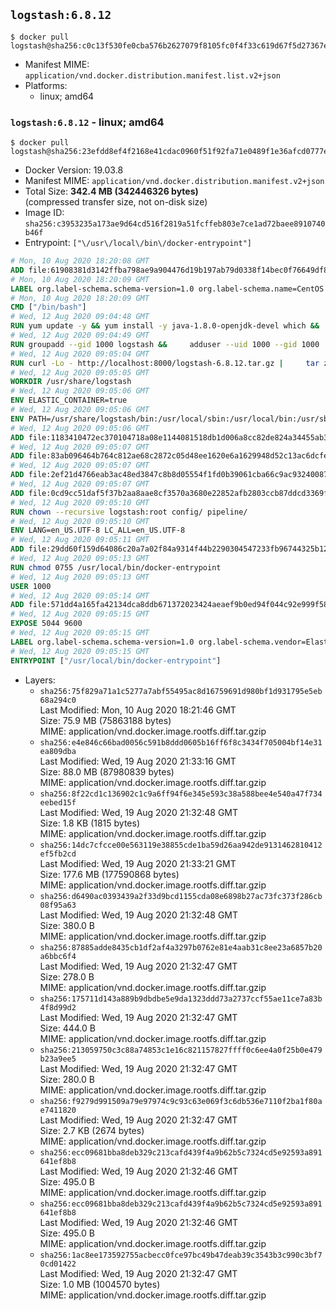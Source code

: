## `logstash:6.8.12`

```console
$ docker pull logstash@sha256:c0c13f530fe0cba576b2627079f8105fc0f4f33c619d67f5d27367ebcda80353
```

-	Manifest MIME: `application/vnd.docker.distribution.manifest.list.v2+json`
-	Platforms:
	-	linux; amd64

### `logstash:6.8.12` - linux; amd64

```console
$ docker pull logstash@sha256:23efdd8ef4f2168e41cdac0960f51f92fa71e0489f1e36afcd0777e5c47f91da
```

-	Docker Version: 19.03.8
-	Manifest MIME: `application/vnd.docker.distribution.manifest.v2+json`
-	Total Size: **342.4 MB (342446326 bytes)**  
	(compressed transfer size, not on-disk size)
-	Image ID: `sha256:c3953235a173ae9d64cd516f2819a51fcffeb803e7ce1ad72baee8910740b46f`
-	Entrypoint: `["\/usr\/local\/bin\/docker-entrypoint"]`

```dockerfile
# Mon, 10 Aug 2020 18:20:08 GMT
ADD file:61908381d3142ffba798ae9a904476d19b197ab79d0338f14bec0f76649df8d4 in / 
# Mon, 10 Aug 2020 18:20:09 GMT
LABEL org.label-schema.schema-version=1.0 org.label-schema.name=CentOS Base Image org.label-schema.vendor=CentOS org.label-schema.license=GPLv2 org.label-schema.build-date=20200809 org.opencontainers.image.title=CentOS Base Image org.opencontainers.image.vendor=CentOS org.opencontainers.image.licenses=GPL-2.0-only org.opencontainers.image.created=2020-08-09 00:00:00+01:00
# Mon, 10 Aug 2020 18:20:09 GMT
CMD ["/bin/bash"]
# Wed, 12 Aug 2020 09:04:48 GMT
RUN yum update -y && yum install -y java-1.8.0-openjdk-devel which &&     yum clean all
# Wed, 12 Aug 2020 09:04:49 GMT
RUN groupadd --gid 1000 logstash &&     adduser --uid 1000 --gid 1000       --home-dir /usr/share/logstash --no-create-home       logstash
# Wed, 12 Aug 2020 09:05:04 GMT
RUN curl -Lo - http://localhost:8000/logstash-6.8.12.tar.gz |     tar zxf - -C /usr/share &&     mv /usr/share/logstash-6.8.12 /usr/share/logstash &&     chown --recursive logstash:logstash /usr/share/logstash/ &&     chown -R logstash:root /usr/share/logstash &&     chmod -R g=u /usr/share/logstash &&     find /usr/share/logstash -type d -exec chmod g+s {} \; &&     ln -s /usr/share/logstash /opt/logstash
# Wed, 12 Aug 2020 09:05:05 GMT
WORKDIR /usr/share/logstash
# Wed, 12 Aug 2020 09:05:06 GMT
ENV ELASTIC_CONTAINER=true
# Wed, 12 Aug 2020 09:05:06 GMT
ENV PATH=/usr/share/logstash/bin:/usr/local/sbin:/usr/local/bin:/usr/sbin:/usr/bin:/sbin:/bin
# Wed, 12 Aug 2020 09:05:06 GMT
ADD file:1183410472ec370104718a08e1144081518db1d006a8cc82de824a34455ab3f3 in config/pipelines.yml 
# Wed, 12 Aug 2020 09:05:07 GMT
ADD file:83ab096464b764c812ae68c2872c05d48ee1620e6a1629948d52c13ac6dcfe11 in config/logstash.yml 
# Wed, 12 Aug 2020 09:05:07 GMT
ADD file:2ef21d4766eab3ac48ed3847c8b8d05554f1fd0b39061cba66c9ac93240087fa in config/ 
# Wed, 12 Aug 2020 09:05:07 GMT
ADD file:0cd9cc51daf5f37b2aa8aae8cf3570a3680e22852afb2803ccb87ddcd3369f52 in pipeline/logstash.conf 
# Wed, 12 Aug 2020 09:05:10 GMT
RUN chown --recursive logstash:root config/ pipeline/
# Wed, 12 Aug 2020 09:05:10 GMT
ENV LANG=en_US.UTF-8 LC_ALL=en_US.UTF-8
# Wed, 12 Aug 2020 09:05:11 GMT
ADD file:29dd60f159d64086c20a7a02f84a9314f44b2290304547233fb96744325b1245 in /usr/local/bin/ 
# Wed, 12 Aug 2020 09:05:13 GMT
RUN chmod 0755 /usr/local/bin/docker-entrypoint
# Wed, 12 Aug 2020 09:05:13 GMT
USER 1000
# Wed, 12 Aug 2020 09:05:14 GMT
ADD file:571dd4a165fa42134dca8ddb671372023424aeaef9b0ed94f044c92e999f584e in /usr/local/bin/ 
# Wed, 12 Aug 2020 09:05:15 GMT
EXPOSE 5044 9600
# Wed, 12 Aug 2020 09:05:15 GMT
LABEL org.label-schema.schema-version=1.0 org.label-schema.vendor=Elastic org.label-schema.name=logstash org.label-schema.version=6.8.12 org.label-schema.url=https://www.elastic.co/products/logstash org.label-schema.vcs-url=https://github.com/elastic/logstash license=Elastic License
# Wed, 12 Aug 2020 09:05:15 GMT
ENTRYPOINT ["/usr/local/bin/docker-entrypoint"]
```

-	Layers:
	-	`sha256:75f829a71a1c5277a7abf55495ac8d16759691d980bf1d931795e5eb68a294c0`  
		Last Modified: Mon, 10 Aug 2020 18:21:46 GMT  
		Size: 75.9 MB (75863188 bytes)  
		MIME: application/vnd.docker.image.rootfs.diff.tar.gzip
	-	`sha256:e4e846c66bad0056c591b8ddd0605b16ff6f8c3434f705004bf14e31ea809dba`  
		Last Modified: Wed, 19 Aug 2020 21:33:16 GMT  
		Size: 88.0 MB (87980839 bytes)  
		MIME: application/vnd.docker.image.rootfs.diff.tar.gzip
	-	`sha256:8f22cd1c136902c1c9a6ff94f6e345e593c38a588bee4e540a47f734eebed15f`  
		Last Modified: Wed, 19 Aug 2020 21:32:48 GMT  
		Size: 1.8 KB (1815 bytes)  
		MIME: application/vnd.docker.image.rootfs.diff.tar.gzip
	-	`sha256:14dc7cfcce00e563119e38855cde1ba59d26aa942de9131462810412ef5fb2cd`  
		Last Modified: Wed, 19 Aug 2020 21:33:21 GMT  
		Size: 177.6 MB (177590868 bytes)  
		MIME: application/vnd.docker.image.rootfs.diff.tar.gzip
	-	`sha256:d6490ac0393439a2f33d9bcd1155cda08e6898b27ac73fc373f286cb08f95a63`  
		Last Modified: Wed, 19 Aug 2020 21:32:48 GMT  
		Size: 380.0 B  
		MIME: application/vnd.docker.image.rootfs.diff.tar.gzip
	-	`sha256:87885adde8435cb1df2af4a3297b0762e81e4aab31c8ee23a6857b20a6bbc6f4`  
		Last Modified: Wed, 19 Aug 2020 21:32:47 GMT  
		Size: 278.0 B  
		MIME: application/vnd.docker.image.rootfs.diff.tar.gzip
	-	`sha256:175711d143a889b9dbdbe5e9da1323ddd73a2737ccf55ae11ce7a83b4f8d99d2`  
		Last Modified: Wed, 19 Aug 2020 21:32:47 GMT  
		Size: 444.0 B  
		MIME: application/vnd.docker.image.rootfs.diff.tar.gzip
	-	`sha256:213059750c3c88a74853c1e16c821157827ffff0c6ee4a0f25b0e479b23a9ee5`  
		Last Modified: Wed, 19 Aug 2020 21:32:47 GMT  
		Size: 280.0 B  
		MIME: application/vnd.docker.image.rootfs.diff.tar.gzip
	-	`sha256:f9279d991509a79e97974c9c93c63e069f3c6db536e7110f2ba1f80ae7411820`  
		Last Modified: Wed, 19 Aug 2020 21:32:47 GMT  
		Size: 2.7 KB (2674 bytes)  
		MIME: application/vnd.docker.image.rootfs.diff.tar.gzip
	-	`sha256:ecc09681bba8deb329c213cafd439f4a9b62b5c7324cd5e92593a891641ef8b8`  
		Last Modified: Wed, 19 Aug 2020 21:32:46 GMT  
		Size: 495.0 B  
		MIME: application/vnd.docker.image.rootfs.diff.tar.gzip
	-	`sha256:ecc09681bba8deb329c213cafd439f4a9b62b5c7324cd5e92593a891641ef8b8`  
		Last Modified: Wed, 19 Aug 2020 21:32:46 GMT  
		Size: 495.0 B  
		MIME: application/vnd.docker.image.rootfs.diff.tar.gzip
	-	`sha256:1ac8ee173592755acbecc0fce97bc49b47deab39c3543b3c990c3bf70cd01422`  
		Last Modified: Wed, 19 Aug 2020 21:32:47 GMT  
		Size: 1.0 MB (1004570 bytes)  
		MIME: application/vnd.docker.image.rootfs.diff.tar.gzip
